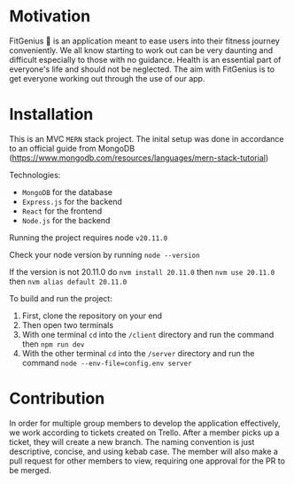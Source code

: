 # Motivation

FitGenius 💪 is an application meant to ease users into their fitness journey conveniently.
We all know starting to work out can be very daunting and difficult especially to those with no guidance.
Health is an essential part of everyone's life and should not be neglected.
The aim with FitGenius is to get everyone working out through the use of our app.

# Installation

This is an MVC `MERN` stack project. The inital setup was done in accordance to an official guide from MongoDB (https://www.mongodb.com/resources/languages/mern-stack-tutorial)

Technologies:
- `MongoDB` for the database
- `Express.js` for the backend
- `React` for the frontend
- `Node.js` for the backend

Running the project requires node `v20.11.0`

Check your node version by running
`node --version`

If the version is not 20.11.0 do
`nvm install 20.11.0`
then
`nvm use 20.11.0`
then
`nvm alias default 20.11.0`

To build and run the project:
1. First, clone the repository on your end
2. Then open two terminals
3. With one terminal `cd` into the `/client` directory and run the command then `npm run dev`
4. With the other terminal `cd` into the `/server` directory and run the command `node --env-file=config.env server`

# Contribution

In order for multiple group members to develop the application effectively, we work according to tickets created on Trello.
After a member picks up a ticket, they will create a new branch. The naming convention is just descriptive, concise, and using kebab case.
The member will also make a pull request for other members to view, requiring one approval for the PR to be merged.
